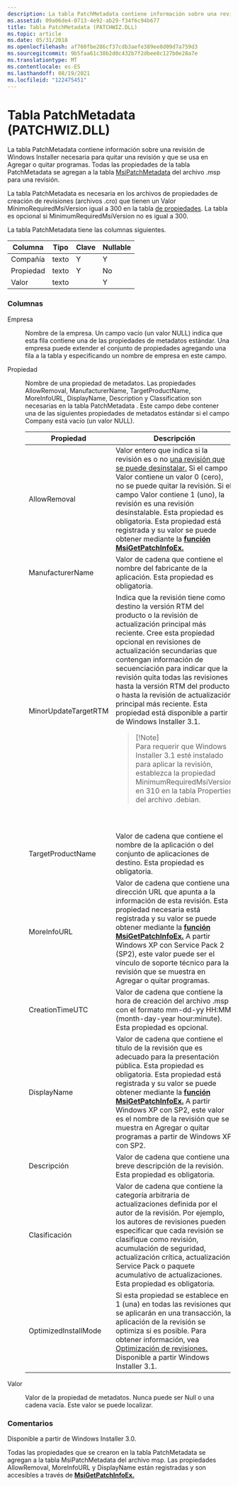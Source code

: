 ```yaml
---
description: La tabla PatchMetadata contiene información sobre una revisión de Windows Installer necesaria para quitar una revisión y que se usa en Agregar o quitar programas.
ms.assetid: 09a06de4-0713-4e92-ab29-f34f6c94b677
title: Tabla PatchMetadata (PATCHWIZ.DLL)
ms.topic: article
ms.date: 05/31/2018
ms.openlocfilehash: af760fbe286cf37cdb3aefe389ee8d09d7a759d3
ms.sourcegitcommit: 9b5faa61c38b2d0c432b7f2dbee8c127b0e28a7e
ms.translationtype: MT
ms.contentlocale: es-ES
ms.lasthandoff: 08/19/2021
ms.locfileid: "122475451"
---
```

# <a name="patchmetadata-table-patchwizdll"></a>Tabla PatchMetadata (PATCHWIZ.DLL)

La tabla PatchMetadata contiene información sobre una revisión de Windows Installer necesaria para quitar una revisión y que se usa en Agregar o quitar programas. Todas las propiedades de la tabla PatchMetadata se agregan a la tabla [MsiPatchMetadata](msipatchmetadata-table.md) del archivo .msp para una revisión.

La tabla PatchMetadata es necesaria en los archivos de propiedades de creación de revisiones (archivos .cro) que tienen un Valor MínimoRequiredMsiVersion igual a 300 en la tabla [de propiedades](properties-table-patchwiz-dll-.md). La tabla es opcional si MinimumRequiredMsiVersion no es igual a 300.

La tabla PatchMetadata tiene las columnas siguientes.



| Columna   | Tipo | Clave | Nullable |
|----------|------|-----|----------|
| Compañía  | texto | Y   | Y        |
| Propiedad | texto | Y   | No        |
| Valor    | texto |     | Y        |



 

### <a name="columns"></a>Columnas

<dl> <dt>

<span id="Company"></span><span id="company"></span><span id="COMPANY"></span>Empresa
</dt> <dd>

Nombre de la empresa. Un campo vacío (un valor NULL) indica que esta fila contiene una de las propiedades de metadatos estándar. Una empresa puede extender el conjunto de propiedades agregando una fila a la tabla y especificando un nombre de empresa en este campo.

</dd> <dt>

<span id="Property"></span><span id="property"></span><span id="PROPERTY"></span>Propiedad
</dt> <dd>

Nombre de una propiedad de metadatos. Las propiedades AllowRemoval, ManufacturerName, TargetProductName, MoreInfoURL, DisplayName, Description y Classification son necesarias en la tabla PatchMetadata . Este campo debe contener una de las siguientes propiedades de metadatos estándar si el campo Company está vacío (un valor NULL).




| Propiedad | Descripción | 
|----------|-------------|
| AllowRemoval | Valor entero que indica si la revisión es o no <a href="uninstallable-patches.md">una revisión que se puede desinstalar.</a> Si el campo Valor contiene un valor 0 (cero), no se puede quitar la revisión. Si el campo Valor contiene 1 (uno), la revisión es una revisión desinstalable. Esta propiedad es obligatoria. Esta propiedad está registrada y su valor se puede obtener mediante la <a href="/windows/desktop/api/Msi/nf-msi-msigetpatchinfoexa"><strong>función MsiGetPatchInfoEx.</strong></a><br /> | 
| ManufacturerName | Valor de cadena que contiene el nombre del fabricante de la aplicación. Esta propiedad es obligatoria. | 
| MinorUpdateTargetRTM | Indica que la revisión tiene como destino la versión RTM del producto o la revisión de actualización principal más reciente. Cree esta propiedad opcional en revisiones de actualización secundarias que contengan información de secuenciación para indicar que la revisión quita todas las revisiones hasta la versión RTM del producto o hasta la revisión de actualización principal más reciente. Esta propiedad está disponible a partir de Windows Installer 3.1.<blockquote>[!Note]<br />Para requerir que Windows Installer 3.1 esté instalado para aplicar la revisión, establezca la propiedad MinimumRequiredMsiVersion en 310 en la tabla Properties del archivo .debian. <a href="properties-table-patchwiz-dll-.md"></a></blockquote><br /><br /> | 
| TargetProductName | Valor de cadena que contiene el nombre de la aplicación o del conjunto de aplicaciones de destino. Esta propiedad es obligatoria. | 
| MoreInfoURL | Valor de cadena que contiene una dirección URL que apunta a la información de esta revisión. Esta propiedad necesaria está registrada y su valor se puede obtener mediante la <a href="/windows/desktop/api/Msi/nf-msi-msigetpatchinfoexa"><strong>función MsiGetPatchInfoEx.</strong></a> A partir Windows XP con Service Pack 2 (SP2), este valor puede ser el vínculo de soporte técnico para la revisión que se muestra en Agregar o quitar programas.<br /> | 
| CreationTimeUTC | Valor de cadena que contiene la hora de creación del archivo .msp con el formato mm-dd-yy HH:MM (month-day-year hour:minute). Esta propiedad es opcional. | 
| DisplayName | Valor de cadena que contiene el título de la revisión que es adecuado para la presentación pública. Esta propiedad es obligatoria. Esta propiedad está registrada y su valor se puede obtener mediante la <a href="/windows/desktop/api/Msi/nf-msi-msigetpatchinfoexa"><strong>función MsiGetPatchInfoEx.</strong></a> A partir Windows XP con SP2, este valor es el nombre de la revisión que se muestra en Agregar o quitar programas a partir de Windows XP con SP2.<br /> | 
| Descripción | Valor de cadena que contiene una breve descripción de la revisión. Esta propiedad es obligatoria. | 
| Clasificación | Valor de cadena que contiene la categoría arbitraria de actualizaciones definida por el autor de la revisión. Por ejemplo, los autores de revisiones pueden especificar que cada revisión se clasifique como revisión, acumulación de seguridad, actualización crítica, actualización, Service Pack o paquete acumulativo de actualizaciones. Esta propiedad es obligatoria. | 
| OptimizedInstallMode | Si esta propiedad se establece en 1 (una) en todas las revisiones que se aplicarán en una transacción, la aplicación de la revisión se optimiza si es posible. Para obtener información, vea <a href="patch-optimization.md">Optimización de revisiones.</a> Disponible a partir Windows Installer 3.1. | 




 

</dd> <dt>

<span id="Value"></span><span id="value"></span><span id="VALUE"></span>Valor
</dt> <dd>

Valor de la propiedad de metadatos. Nunca puede ser Null o una cadena vacía. Este valor se puede localizar.

</dd> </dl>

### <a name="remarks"></a>Comentarios

Disponible a partir de Windows Installer 3.0.

Todas las propiedades que se crearon en la tabla PatchMetadata se agregan a la tabla MsiPatchMetadata del archivo msp. Las propiedades AllowRemoval, MoreInfoURL y DisplayName están registradas y son accesibles a través de [**MsiGetPatchInfoEx.**](/windows/desktop/api/Msi/nf-msi-msigetpatchinfoexa)

 

 





